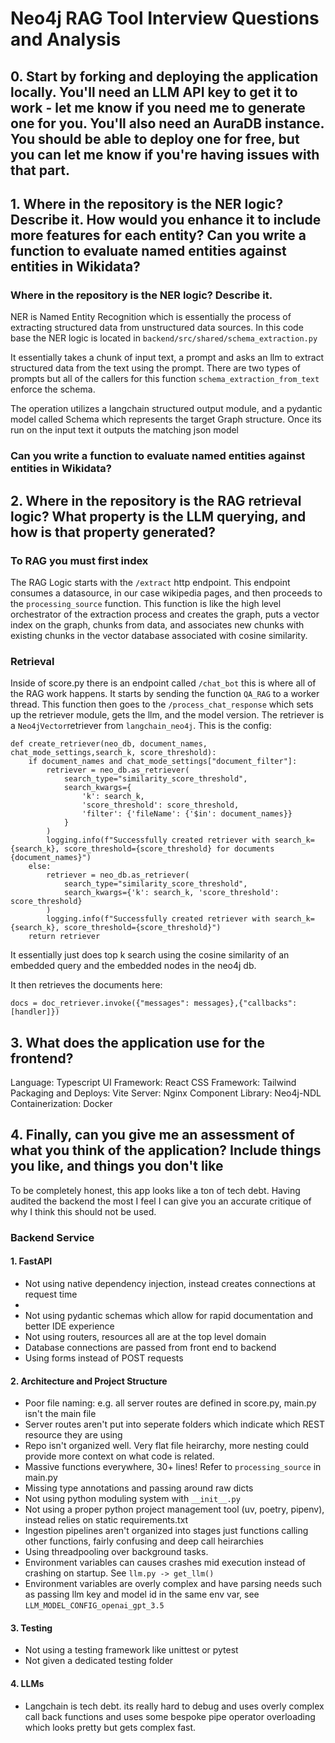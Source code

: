 # Neo4j RAG Tool Interview Questions and Analysis


## 0. Start by forking and deploying the application locally. You'll need an LLM API key to get it to work - let me know if you need me to generate one for you. You'll also need an AuraDB instance. You should be able to deploy one for free, but you can let me know if you're having issues with that part.

## 1. Where in the repository is the NER logic? Describe it. How would you enhance it to include more features for each entity? Can you write a function to evaluate named entities against entities in Wikidata?
### Where in the repository is the NER logic? Describe it.
NER is Named Entity Recognition which is essentially the process of extracting structured data from unstructured data sources. In this code base the NER logic is located in `backend/src/shared/schema_extraction.py`

It essentially takes a chunk of input text, a prompt and asks an llm to extract structured data from the text using the prompt. There are two types of prompts but all of the callers for this function `schema_extraction_from_text` enforce the schema. 

The operation utilizes a langchain structured output module, and a pydantic model called Schema which represents the target Graph structure. Once its run on the input text it outputs the matching json model

### Can you write a function to evaluate named entities against entities in Wikidata?


## 2. Where in the repository is the RAG retrieval logic? What property is the LLM querying, and how is that property generated?

### To RAG you must first index
The RAG Logic starts with the `/extract` http endpoint. This endpoint consumes a datasource, in our case wikipedia pages, and then proceeds to the `processing_source` function. This function is like the high level orchestrator of the extraction process and creates the graph, puts a vector index on the graph, chunks from data, and associates new chunks with existing chunks in the vector database associated with cosine similarity.

### Retrieval 
Inside of score.py there is an endpoint called `/chat_bot` this is where all of the RAG work happens. It starts by sending the function `QA_RAG` to a worker thread. This function then goes to the `/process_chat_response` which sets up the retriever module, gets the llm, and the model version. The retriever is a `Neo4jVector`retriever from `langchain_neo4j`. This is the config:
```
def create_retriever(neo_db, document_names, chat_mode_settings,search_k, score_threshold):
    if document_names and chat_mode_settings["document_filter"]:
        retriever = neo_db.as_retriever(
            search_type="similarity_score_threshold",
            search_kwargs={
                'k': search_k,
                'score_threshold': score_threshold,
                'filter': {'fileName': {'$in': document_names}}
            }
        )
        logging.info(f"Successfully created retriever with search_k={search_k}, score_threshold={score_threshold} for documents {document_names}")
    else:
        retriever = neo_db.as_retriever(
            search_type="similarity_score_threshold",
            search_kwargs={'k': search_k, 'score_threshold': score_threshold}
        )
        logging.info(f"Successfully created retriever with search_k={search_k}, score_threshold={score_threshold}")
    return retriever
```

It essentially just does top k search using the cosine similarity of an embedded query and the embedded nodes in the neo4j db. 

It then retrieves the documents here:
```
docs = doc_retriever.invoke({"messages": messages},{"callbacks":[handler]})
```
## 3. What does the application use for the frontend?  

Language: Typescript
UI Framework: React
CSS Framework: Tailwind
Packaging and Deploys: Vite
Server: Nginx
Component Library: Neo4j-NDL 
Containerization: Docker



## 4. Finally, can you give me an assessment of what you think of the application? Include things you like, and things you don't like

To be completely honest, this app looks like a ton of tech debt. Having audited the backend the most I feel I can give you an accurate critique of why I think this should not be used.

### Backend Service
#### 1. FastAPI
- Not using native dependency injection, instead creates connections at request time
-
- Not using pydantic schemas which allow for rapid documentation and better IDE experience
- Not using routers, resources all are at the top level domain
- Database connections are passed from front end to backend
- Using forms instead of POST requests

#### 2. Architecture and Project Structure
- Poor file naming: e.g. all server routes are defined in score.py, main.py isn't the main file
- Server routes aren't put into seperate folders which indicate which REST resource they are using
- Repo isn't organized well. Very flat file heirarchy, more nesting could provide more context on what code is related.
- Massive functions everywhere, 30+ lines! Refer to `processing_source` in main.py
- Missing type annotations and passing around raw dicts
- Not using python moduling system with `__init__.py`
- Not using a proper python project management tool (uv, poetry, pipenv), instead relies on static requirements.txt
- Ingestion pipelines aren't organized into stages just functions calling other functions, fairly confusing and deep call heirarchies
- Using threadpooling over background tasks.
- Environment variables can causes crashes mid execution instead of crashing on startup. See `llm.py -> get_llm()`  
- Environment variables are overly complex and have parsing needs such as passing llm key and model id in the same env var, see `LLM_MODEL_CONFIG_openai_gpt_3.5`

#### 3. Testing
- Not using a testing framework like unittest or pytest
- Not given a dedicated testing folder


#### 4. LLMs
- Langchain is tech debt. its really hard to debug and uses overly complex call back functions and uses some bespoke pipe operator overloading which looks pretty but gets complex fast.
 



